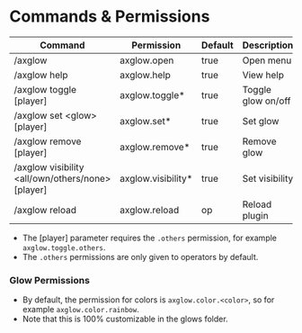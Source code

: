 # Commands & Permissions

| Command                                           | Permission         | Default | Description        |
|---------------------------------------------------|--------------------|---------|--------------------|
| /axglow                                           | axglow.open        | true    | Open menu          |
| /axglow help                                      | axglow.help        | true    | View help          |
| /axglow toggle [player]                           | axglow.toggle*     | true    | Toggle glow on/off |
| /axglow set &lt;glow> [player]                    | axglow.set*        | true    | Set glow           |
| /axglow remove [player]                           | axglow.remove*     | true    | Remove glow        |
| /axglow visibility <all/own/others/none> [player] | axglow.visibility* | true    | Set visibility     |
| /axglow reload                                    | axglow.reload      | op      | Reload plugin      |
* The [player] parameter requires the `.others` permission, for example `axglow.toggle.others`.
* The `.others` permissions are only given to operators by default.

### Glow Permissions
- By default, the permission for colors is `axglow.color.<color>`, so for example `axglow.color.rainbow`.
- Note that this is 100% customizable in the glows folder.